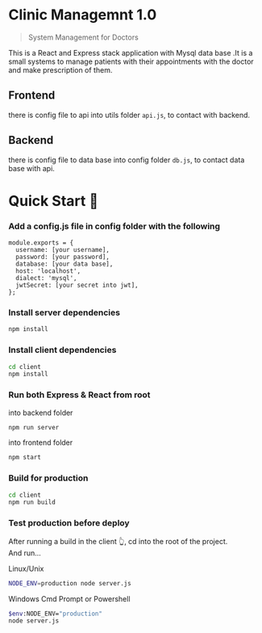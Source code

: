 # Clinic Managemnt 1.0

> System Management for Doctors

This is a React and Express stack application with Mysql data base .It is a small systems to manage patients with their appointments with the doctor and make prescription of them.

## Frontend

there is config file to api into utils folder `api.js`, to contact with backend.

## Backend 

there is config file to data base into config folder `db.js`, to contact data base with api.

# Quick Start 🚀

### Add a config.js file in config folder with the following

```
module.exports = {
  username: [your username],
  password: [your password],
  database: [your data base],
  host: 'localhost',
  dialect: 'mysql',
  jwtSecret: [your secret into jwt],
};
```

### Install server dependencies

```bash
npm install
```

### Install client dependencies

```bash
cd client
npm install
```

### Run both Express & React from root


into backend folder
```bash
npm run server
```

into frontend folder
```bash
npm start
```

### Build for production

```bash
cd client
npm run build
```

### Test production before deploy

After running a build in the client 👆, cd into the root of the project.  
And run...

Linux/Unix 
```bash
NODE_ENV=production node server.js
```
Windows Cmd Prompt or Powershell 
```bash
$env:NODE_ENV="production"
node server.js
```
